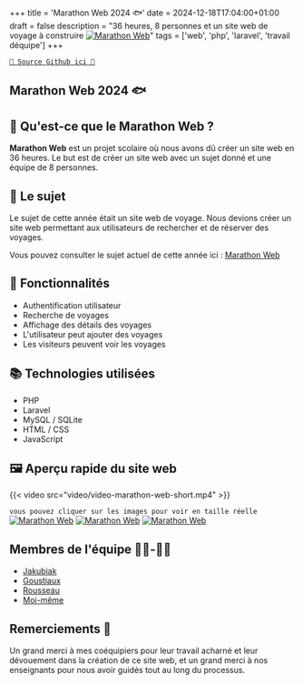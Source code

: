 +++
title = 'Marathon Web 2024 🐟'
date = 2024-12-18T17:04:00+01:00
draft = false
description = "36 heures, 8 personnes et un site web de voyage à construire [![Marathon Web](/Portfolio/img/marathon1.png)](/Portfolio/img/marathon1.png)"
tags = ['web', 'php', 'laravel', 'travail déquipe']
+++

[`🐙 Source Github ici 🐙`](https://github.com/RealColorDream/marathon-web)

## Marathon Web 2024 🐟

## 🌟 Qu'est-ce que le Marathon Web ?

**Marathon Web** est un projet scolaire où nous avons dû créer un site web en 36 heures. Le but est de créer un site web avec un sujet donné et une équipe de 8 personnes.

## 📜 Le sujet 

Le sujet de cette année était un site web de voyage. Nous devions créer un site web permettant aux utilisateurs de rechercher et de réserver des voyages.

Vous pouvez consulter le sujet actuel de cette année ici : [Marathon Web](https://marathon.alfweb.net/#le-sujet)

## 🚀 Fonctionnalités

- Authentification utilisateur
- Recherche de voyages
- Affichage des détails des voyages
- L'utilisateur peut ajouter des voyages
- Les visiteurs peuvent voir les voyages

## 📚 Technologies utilisées

- PHP
- Laravel
- MySQL / SQLite
- HTML / CSS
- JavaScript

## 🖼️ Aperçu rapide du site web 

{{< video src="video/video-marathon-web-short.mp4" >}}

`vous pouvez cliquer sur les images pour voir en taille réelle`
[![Marathon Web](/Portfolio/img/marathon1.png)](/Portfolio/img/marathon1.png)
[![Marathon Web](/Portfolio/img/marathon2.png)](/Portfolio/img/marathon2.png)
[![Marathon Web](/Portfolio/img/marathon3.png)](/Portfolio/img/marathon3.png)

## Membres de l'équipe 👨‍💻-👩‍💻

- [Jakubiak](https://github.com/jakubiakfr)
- [Goustiaux](https://github.com/MeijiRestored)
- [Rousseau](https://github.com/Rayane0001)
- [Moi-même](https://github.com/RealColorDream/)

## Remerciements 🙏

Un grand merci à mes coéquipiers pour leur travail acharné et leur dévouement dans la création de ce site web, et un grand merci à nos enseignants pour nous avoir guidés tout au long du processus.
